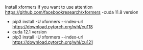 Install xformers if you want to use attention
https://github.com/facebookresearch/xformers
-cuda 11.8 version
 - pip3 install -U xformers --index-url https://download.pytorch.org/whl/cu118
- cuda 12.1 version
 - pip3 install -U xformers --index-url https://download.pytorch.org/whl/cu121